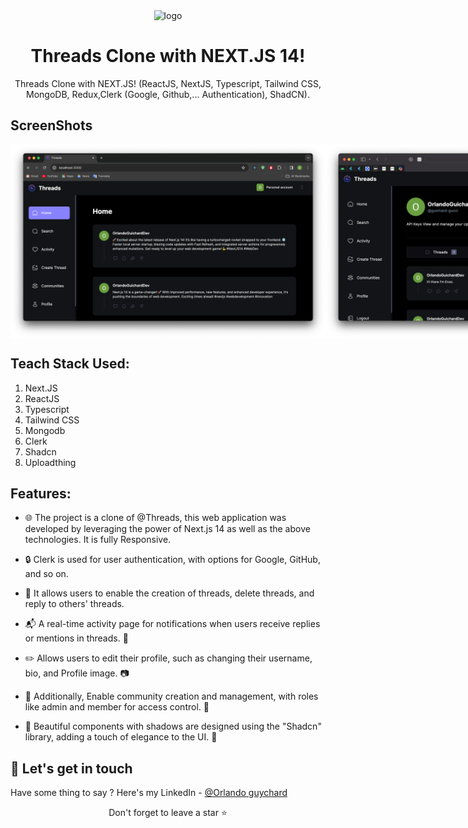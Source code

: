 
<div align="center">
  <img src="https://github.com/omjaju18/Threads-Clone/assets/113230517/446d18cd-b76f-472e-89b8-98da445ae93f" width='300' alt="logo" />

# Threads Clone with NEXT.JS 14!
 
Threads Clone with NEXT.JS! (ReactJS, NextJS, Typescript, Tailwind CSS, MongoDB, Redux,Clerk (Google, Github,... Authentication), ShadCN).

</div>

## ScreenShots

<div style="display: flex" align="center"><br>

<img width="956" alt="Threads Home Page" src="/public/previews/Home.png" />

<img width="946" alt="Threads Profile Page" src="/public/previews/profile.png" />

<img width="950" alt="Threads Search" src="/public/previews/Search.png" />

<img width="956" alt="Threads Home Page" src="/public/previews/thread-replies.png" />

<img width="956" alt="Threads Community Page" src="https://github.com/omjaju18/Threads-Clone/assets/113230517/b744b55d-6e02-43ec-9fa0-daa48388be02" />

</div>


## Teach Stack Used:
1. Next.JS
2. ReactJS
3. Typescript
4. Tailwind CSS
5. Mongodb
6. Clerk
7. Shadcn
8. Uploadthing

## Features:

- 🌐 The project is a clone of @Threads, this web application was developed by leveraging the power of Next.js 14 as well as the above technologies. It is fully Responsive.

- 🔒 Clerk is used for user authentication, with options for Google, GitHub, and so on.

- 💬 It allows users to enable the creation of threads, delete threads, and reply to others' threads.

- 📬 A real-time activity page for notifications when users receive replies or mentions in threads. 🔔

- ✏️ Allows users to edit their profile, such as changing their username, bio, and Profile image. 📷

- 👥 Additionally, Enable community creation and management, with roles like admin and member for access control. 🔑

- 🎨 Beautiful components with shadows are designed using the "Shadcn" library, adding a touch of elegance to the UI. 🌟

## :handshake: Let's get in touch

Have some thing to say ? Here's my LinkedIn - [@Orlando guychard](https://www.linkedin.com/in/orlando-guychard-dev)

<div align="center">Don't forget to leave a star ⭐️</div>